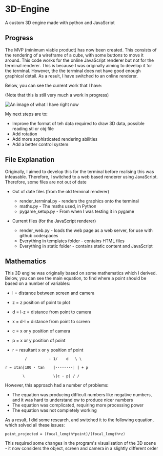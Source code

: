 # 3D-Engine
A custom 3D engine made with python and JavaScript

## Progress
The MVP (minimum viable product) has now been created. This consists of the rendering of a wireframe of a cube, with some buttons to move it around. This code works for the online JavaScript renderer but not for the terminal renderer. This is because I was originally aiming to develop it for the terminal. However, the the terminal does not have good enough graphical detail. As a result, I have switched to an online renderer.

Below, you can see the current work that I have:

(Note that this is still very much a work in progress)

<img src="icurrent_progress.png" alt="An image of what I have right now"/>

My next steps are to:
* Improve the format of teh data required to draw 3D data, possible reading stl or obj file
* Add rotation
* Add more sophisticated rendering abilities
* Add a better control system

## File Explanation
Originally, I aimed to develop this for the terminal before realising this was infeasable. Therefore, I switched to a web based renderer using JavaScript. Therefore, some files are not out of date

* Out of date files (from the old terminal renderer)
    * render_terminal.py - renders the graphics onto the terminal
    * maths.py - The maths used, in Python
    * pygame_setup.py - From when I was testing it in pygame

* Current files (for the JavaScript renderer)
    * render_web.py - loads the web page as a web server, for use with github codespaces
    * Everything in templates folder - contains HTML files
    * Everything in static folder - contains static content and JavaScript


## Mathematics
This 3D engine was originally based on some mathematics which I derived. Below, you can see the main equation, to find where a point should be based on a number of variables:

* l = distance between screen and camera

* z = z position of point to plot

* d = l-z = distance from point to camera

* x = d-l = distance from point to screen

* c = x or y position of camera

* p = x or y position of point

* r = resultant x or y position of point



`         /          - 1/    d   \ \` 


`r = xtan|180 - tan    |--------| | + p ` 

`         \             \|c - p| / / `  

However, this approach had a number of problems:
* The equation was producing difficult numbers like negative numbers, and it was hard to understand ow to produce nicer numbers
* The equation was complicated, requiring more processing power
* The equation was not completely working

As a result, I did some research, and switched it to the following equation, which solved all these issues:

`point_projected = (focal_length*point)/(focal_length+z)`

This required some changes in the program's visualisation of the 3D scene - it now considers the object, screen and camera in a slightly different order
